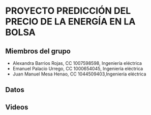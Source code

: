 # PROYECTO PREDICCIÓN DEL PRECIO DE LA ENERGÍA EN LA BOLSA
## Miembros del grupo
* Alexandra Barrios Rojas, CC 1007598598, Ingeniería eléctrica
* Emanuel Palacio Urrego, CC 1000654045, Ingeniería eléctrica
* Juan Manuel Mesa Henao, CC 1044509403,Ingeniería eléctrica
## Datos

## Videos
